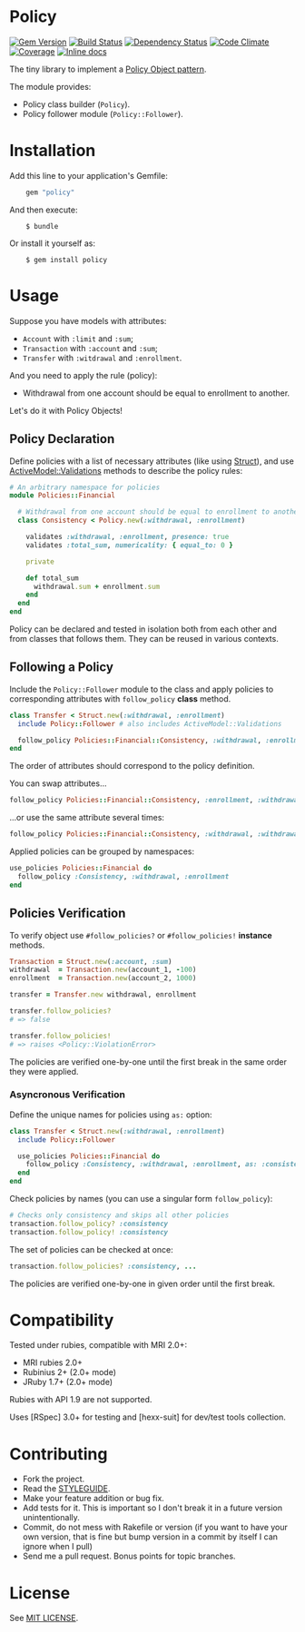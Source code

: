 Policy
======

[![Gem Version](https://img.shields.io/gem/v/policy.svg?style=flat)][gem]
[![Build Status](https://img.shields.io/travis/nepalez/policy/master.svg?style=flat)][travis]
[![Dependency Status](https://img.shields.io/gemnasium/nepalez/policy.svg?style=flat)][gemnasium]
[![Code Climate](https://img.shields.io/codeclimate/github/nepalez/policy.svg?style=flat)][codeclimate]
[![Coverage](https://img.shields.io/coveralls/nepalez/policy.svg?style=flat)][coveralls]
[![Inline docs](http://inch-ci.org/github/nepalez/policy.svg)][inch]

[codeclimate]: https://codeclimate.com/github/nepalez/policy
[coveralls]: https://coveralls.io/r/nepalez/policy
[gem]: https://rubygems.org/gems/policy
[gemnasium]: https://gemnasium.com/nepalez/policy
[travis]: https://travis-ci.org/nepalez/policy
[inch]: https://inch-ci.org/github/nepalez/policy

The tiny library to implement a [Policy Object pattern].

The module provides:

* Policy class builder (`Policy`).
* Policy follower module (`Policy::Follower`).

[Policy Object pattern]: http://blog.codeclimate.com/blog/2012/10/17/7-ways-to-decompose-fat-activerecord-models/
[Struct]: http://ruby-doc.org//core-2.2.0/Struct.html
[ActiveModel::Validations]: http://apidock.com/rails/ActiveModel/Validations

# Installation

Add this line to your application's Gemfile:

```ruby
    gem "policy"
```

And then execute:

```
    $ bundle
```

Or install it yourself as:

```
    $ gem install policy
```

# Usage

Suppose you have models with attributes:
* `Account` with `:limit` and `:sum`;
* `Transaction` with `:account` and `:sum`;
* `Transfer` with `:witdrawal` and `:enrollment`.

And you need to apply the rule (policy):

* Withdrawal from one account should be equal to enrollment to another.

Let's do it with Policy Objects! 

## Policy Declaration

Define policies with a list of necessary attributes (like using [Struct]), and use [ActiveModel::Validations] methods to describe the policy rules:

```ruby
# An arbitrary namespace for policies
module Policies::Financial

  # Withdrawal from one account should be equal to enrollment to another
  class Consistency < Policy.new(:withdrawal, :enrollment)

    validates :withdrawal, :enrollment, presence: true
    validates :total_sum, numericality: { equal_to: 0 }

    private

    def total_sum
      withdrawal.sum + enrollment.sum
    end
  end
end
```

Policy can be declared and tested in isolation both from each other and from classes that follows them. They can be reused in various contexts.

## Following a Policy

Include the `Policy::Follower` module to the class and apply policies to corresponding attributes with `follow_policy` **class** method.

```ruby
class Transfer < Struct.new(:withdrawal, :enrollment)
  include Policy::Follower # also includes ActiveModel::Validations

  follow_policy Policies::Financial::Consistency, :withdrawal, :enrollment
end
```

The order of attributes should correspond to the policy definition.

You can swap attributes...

```ruby
follow_policy Policies::Financial::Consistency, :enrollment, :withdrawal
```

...or use the same attribute several times:

```ruby
follow_policy Policies::Financial::Consistency, :withdrawal, :withdrawal
```

Applied policies can be grouped by namespaces:

```ruby
use_policies Policies::Financial do
  follow_policy :Consistency, :withdrawal, :enrollment
end
```

## Policies Verification

To verify object use `#follow_policies?` or `#follow_policies!` **instance** methods.

```ruby
Transaction = Struct.new(:account, :sum)
withdrawal  = Transaction.new(account_1, -100)
enrollment  = Transaction.new(account_2, 1000)

transfer = Transfer.new withdrawal, enrollment

transfer.follow_policies?
# => false

transfer.follow_policies!
# => raises <Policy::ViolationError>
```

The policies are verified one-by-one until the first break in the same order they were applied.

### Asyncronous Verification

Define the unique names for policies using `as:` option:

```ruby
class Transfer < Struct.new(:withdrawal, :enrollment)
  include Policy::Follower

  use_policies Policies::Financial do
    follow_policy :Consistency, :withdrawal, :enrollment, as: :consistency
  end
end
```

Check policies by names (you can use a singular form `follow_policy`):

```ruby
# Checks only consistency and skips all other policies
transaction.follow_policy? :consistency
transaction.follow_policy! :consistency
```

The set of policies can be checked at once:

```ruby
transaction.follow_policies? :consistency, ...
```

The policies are verified one-by-one in given order until the first break.

# Compatibility

Tested under rubies, compatible with MRI 2.0+:

* MRI rubies 2.0+
* Rubinius 2+ (2.0+ mode)
* JRuby 1.7+ (2.0+ mode)

Rubies with API 1.9 are not supported.

Uses [RSpec] 3.0+ for testing and [hexx-suit] for dev/test tools collection.

# Contributing

* Fork the project.
* Read the [STYLEGUIDE](config/metrics/STYLEGUIDE).
* Make your feature addition or bug fix.
* Add tests for it. This is important so I don't break it in a
  future version unintentionally.
* Commit, do not mess with Rakefile or version
  (if you want to have your own version, that is fine but bump version
  in a commit by itself I can ignore when I pull)
* Send me a pull request. Bonus points for topic branches.

# License

See [MIT LICENSE](LICENSE).
